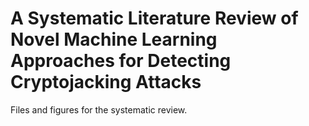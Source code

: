 # A Systematic Literature Review of Novel Machine Learning Approaches for Detecting Cryptojacking Attacks
Files and figures for the systematic review.
